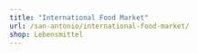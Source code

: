 ```yaml
---
title: "International Food Market"
url: /san-antonio/international-food-market/
shop: Lebensmittel
---
```

